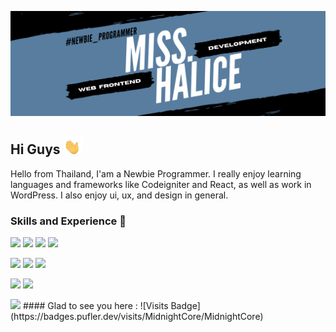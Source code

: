![](https://github.com/MidnightCore/MidnightCore/blob/master/Cordale.png)
## Hi Guys <img src="https://github.com/MidnightCore/MidnightCore/blob/master/waving-hand-joypixels.gif" width="30px">


Hello from Thailand, I'am a Newbie Programmer. 
I really enjoy learning languages and frameworks like Codeigniter and React, as well as work in WordPress. I also enjoy ui, ux, and design in general.

### Skills and Experience 🎨
![](https://img.shields.io/badge/Code-HTML-informational?style=flat&logo=Html5&logoColor=white&color=FF00A6)
![](https://img.shields.io/badge/Code-JavaScript-informational?style=flat&logo=JavaScript&logoColor=white&color=FF00A6)
![](https://img.shields.io/badge/Code-PHP-informational?style=flat&logo=Php&logoColor=white&color=FF00A6)
![](https://img.shields.io/badge/Code-PYTHON-informational?style=flat&logo=Python&logoColor=white&color=FF00A6)

![](https://img.shields.io/badge/Style-CSS-informational?style=flat&logo=css3&logoColor=white&color=FFD000)
![](https://img.shields.io/badge/Style-Bootstrap-informational?style=flat&logo=Bootstrap&logoColor=white&color=FFD000)
![](https://img.shields.io/badge/Style-MaterializeCSS-informational?style=flat&logo=Material-UI&logoColor=white&color=FFD000)

![](https://img.shields.io/badge/Tools-Photoshop-informational?style=flat&logo=Adobe-Photoshop&logoColor=white&color=4AB197)
![](https://img.shields.io/badge/Tools-GitHub-informational?style=flat&logo=GitHub&logoColor=white&color=4AB197)


<img src="https://tenor.com/view/error-oncall-no-internet-connection-gmae-google-gif-17443142">
#### Glad to see you here :  ![Visits Badge](https://badges.pufler.dev/visits/MidnightCore/MidnightCore)
